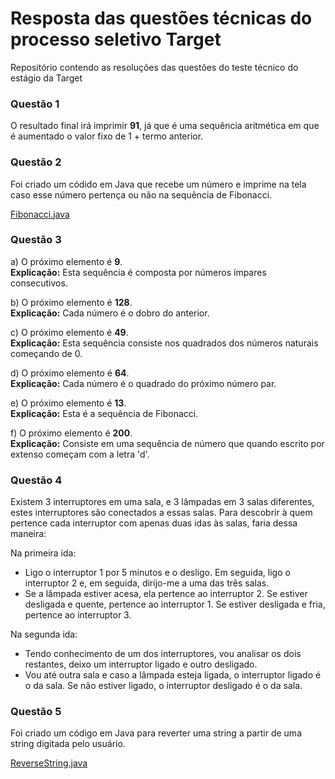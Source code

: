 # Resposta das questões técnicas do processo seletivo Target

Repositório contendo as resoluções das questões do teste técnico do estágio da Target

### Questão 1

O resultado final irá imprimir <b>91</b>, já que é uma sequência aritmética em que é aumentado o valor fixo de 1 + termo anterior.

### Questão 2
Foi criado um códido em Java que recebe um número e imprime na tela caso esse número pertença ou não na sequência de Fibonacci.<br/>

[Fibonacci.java](src%2FFibonacci%2FFibonacci.java)

### Questão 3

a) O próximo elemento é **9**.  
**Explicação:** Esta sequência é composta por números ímpares consecutivos.

b) O próximo elemento é **128**.  
**Explicação:** Cada número é o dobro do anterior.

c) O próximo elemento é **49**.  
**Explicação:** Esta sequência consiste nos quadrados dos números naturais começando de 0.

d) O próximo elemento é **64**.  
**Explicação:** Cada número é o quadrado do próximo número par.

e) O próximo elemento é **13**.  
**Explicação:** Esta é a sequência de Fibonacci.

f) O próximo elemento é **200**.  
**Explicação:** Consiste em uma sequência de número que quando escrito por extenso começam com a letra 'd'.

### Questão 4

Existem 3 interruptores em uma sala, e 3 lâmpadas em 3 salas diferentes, estes interruptores são conectados a essas salas. Para descobrir à quem pertence cada interruptor com apenas duas idas às salas, faria dessa maneira:

Na primeira ida:

- Ligo o interruptor 1 por 5 minutos e o desligo. Em seguida, ligo o interruptor 2 e, em seguida, dirijo-me a uma das três salas.
- Se a lâmpada estiver acesa, ela pertence ao interruptor 2. Se estiver desligada e quente, pertence ao interruptor 1. Se estiver desligada e fria, pertence ao interruptor 3.

Na segunda ida:

- Tendo conhecimento de um dos interruptores, vou analisar os dois restantes, deixo um interruptor ligado e outro desligado.
- Vou até outra sala e caso a lâmpada esteja ligada, o interruptor ligado é o da sala. Se não estiver ligado, o interruptor desligado é o da sala.

### Questão 5

Foi criado um código em Java para reverter uma string a partir de uma string digitada pelo usuário.

[ReverseString.java](src%2FReverseString%2FReverseString.java)